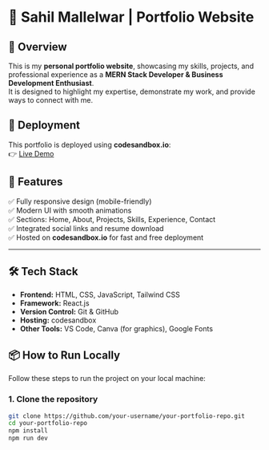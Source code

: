 # 🚀 Sahil Mallelwar | Portfolio Website

## 📌 Overview
This is my **personal portfolio website**, showcasing my skills, projects, and professional experience as a **MERN Stack Developer & Business Development Enthusiast**.  
It is designed to highlight my expertise, demonstrate my work, and provide ways to connect with me.

## 🚀 Deployment
This portfolio is deployed using **codesandbox.io**:  
👉 [Live Demo](https://57pd2j-5173.csb.app/)

## 🌟 Features
✅ Fully responsive design (mobile-friendly)  
✅ Modern UI with smooth animations  
✅ Sections: Home, About, Projects, Skills, Experience, Contact  
✅ Integrated social links and resume download  
✅ Hosted on **codesandbox.io** for fast and free deployment  

---

## 🛠️ Tech Stack
- **Frontend:** HTML, CSS, JavaScript, Tailwind CSS
- **Framework:** React.js 
- **Version Control:** Git & GitHub
- **Hosting:** codesandbox
- **Other Tools:** VS Code, Canva (for graphics), Google Fonts

## 📦 How to Run Locally

Follow these steps to run the project on your local machine:

### 1. Clone the repository
```bash
git clone https://github.com/your-username/your-portfolio-repo.git
cd your-portfolio-repo
npm install
npm run dev

